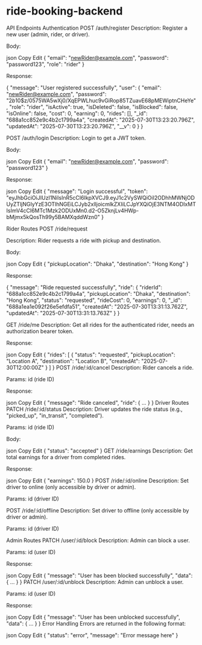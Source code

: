 # ride-booking-backend



API Endpoints
Authentication
POST /auth/register
Description: Register a new user (admin, rider, or driver).

Body:

json
Copy
Edit
{
  "email": "newRider@example.com",
  "password": "password123",
  "role": "rider"
}


Response:

{
    "message": "User registered successfully",
    "user": {
        "email": "newRider@example.com",
        "password": "$2b$10$z/0575WA5wXj0/XqEPWLhuc9vGiRop85TZuavE68pMEWiptnCHeYe",
        "role": "rider",
        "isActive": true,
        "isDeleted": false,
        "isBlocked": false,
        "isOnline": false,
        "cost": 0,
        "earning": 0,
        "rides": [],
        "_id": "688a1cc852e9c4b2c1799a4a",
        "createdAt": "2025-07-30T13:23:20.796Z",
        "updatedAt": "2025-07-30T13:23:20.796Z",
        "__v": 0
    }
}



POST /auth/login
Description: Login to get a JWT token.

Body:

json
Copy
Edit
{
  "email": "newRider@example.com",
  "password": "password123"
}

Response:

json
Copy
Edit
{
    "message": "Login successful",
    "token": "eyJhbGciOiJIUzI1NiIsInR5cCI6IkpXVCJ9.eyJ1c2VySWQiOiI2ODhhMWNjODUyZTljNGIyYzE3OTlhNGEiLCJyb2xlIjoicmlkZXIiLCJpYXQiOjE3NTM4ODIxMTIsImV4cCI6MTc1Mzk2ODUxMn0.d2-O5ZknjLv4HWp-bMjmx5kQosTh99y5BAMXqddWzn0"
}


Rider Routes
POST /ride/request

Description: Rider requests a ride with pickup and destination.

Body:

json
Copy
Edit
{
  "pickupLocation": "Dhaka",
  "destination": "Hong Kong"
}

Response:

{
    "message": "Ride requested successfully",
    "ride": {
        "riderId": "688a1cc852e9c4b2c1799a4a",
        "pickupLocation": "Dhaka",
        "destination": "Hong Kong",
        "status": "requested",
        "rideCost": 0,
        "earnings": 0,
        "_id": "688a1ea1e092f26e5efdfa51",
        "createdAt": "2025-07-30T13:31:13.762Z",
        "updatedAt": "2025-07-30T13:31:13.763Z"
    }
}


GET /ride/me
Description: Get all rides for the authenticated rider, needs an authorization bearer token.

Response:

json
Copy
Edit
{
  "rides": [
    {
      "status": "requested",
      "pickupLocation": "Location A",
      "destination": "Location B",
      "createdAt": "2025-07-30T12:00:00Z"
    }
  ]
}
POST /ride/:id/cancel
Description: Rider cancels a ride.

Params: id (ride ID)

Response:

json
Copy
Edit
{
  "message": "Ride canceled",
  "ride": { ... }
}
Driver Routes
PATCH /ride/:id/status
Description: Driver updates the ride status (e.g., "picked_up", "in_transit", "completed").

Params: id (ride ID)

Body:

json
Copy
Edit
{
  "status": "accepted"
}
GET /ride/earnings
Description: Get total earnings for a driver from completed rides.

Response:

json
Copy
Edit
{
  "earnings": 150.0
}
POST /ride/:id/online
Description: Set driver to online (only accessible by driver or admin).

Params: id (driver ID)

POST /ride/:id/offline
Description: Set driver to offline (only accessible by driver or admin).

Params: id (driver ID)

Admin Routes
PATCH /user/:id/block
Description: Admin can block a user.

Params: id (user ID)

Response:

json
Copy
Edit
{
  "message": "User has been blocked successfully",
  "data": { ... }
}
PATCH /user/:id/unblock
Description: Admin can unblock a user.

Params: id (user ID)

Response:

json
Copy
Edit
{
  "message": "User has been unblocked successfully",
  "data": { ... }
}
Error Handling
Errors are returned in the following format:

json
Copy
Edit
{
  "status": "error",
  "message": "Error message here"
}

